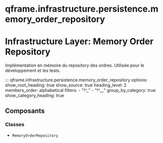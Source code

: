 # qframe.infrastructure.persistence.memory_order_repository


Infrastructure Layer: Memory Order Repository
==========================================

Implémentation en mémoire du repository des ordres.
Utilisée pour le développement et les tests.


::: qframe.infrastructure.persistence.memory_order_repository
    options:
      show_root_heading: true
      show_source: true
      heading_level: 2
      members_order: alphabetical
      filters:
        - "!^_"
        - "!^__"
      group_by_category: true
      show_category_heading: true

## Composants

### Classes

- `MemoryOrderRepository`

